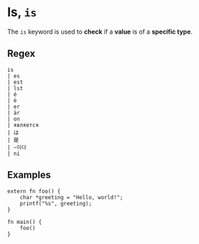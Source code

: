 # Is, `is`

The `is` keyword is used to **check** if a **value** is of a **specific type**.

## Regex

```regex
is
| es
| est
| lst
| é
| è
| er
| är
| on
| является
| は
| 是
| ~이다
| ni
```

## Examples

```leaf
extern fn foo() {
    char *greeting = "Hello, world!";
    printf("%s", greeting);
}

fn main() {
    foo()
}
```

